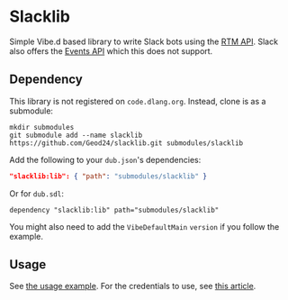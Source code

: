 # Slacklib

Simple Vibe.d based library to write Slack bots using the [RTM API](https://api.slack.com/rtm).
Slack also offers the [Events API](https://api.slack.com/events-api) which this does not support.

## Dependency

This library is not registered on `code.dlang.org`.
Instead, clone is as a submodule:
```console
mkdir submodules
git submodule add --name slacklib https://github.com/Geod24/slacklib.git submodules/slacklib
```

Add the following to your `dub.json`'s dependencies:
```json
"slacklib:lib": { "path": "submodules/slacklib" }
```

Or for `dub.sdl`:
```sdlang
dependency "slacklib:lib" path="submodules/slacklib"
```

You might also need to add the `VibeDefaultMain` `version` if you follow the example.

## Usage

See [the usage example](example/simple/app.d).
For the credentials to use, see [this article](https://get.slack.help/hc/en-us/articles/215770388-Create-and-regenerate-API-tokens).
